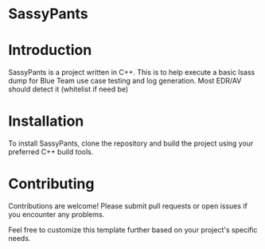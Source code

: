 # SassyPants

# Introduction
SassyPants is a project written in C++. This is to help execute a basic lsass dump for Blue Team use case testing and log generation. Most EDR/AV should detect it (whitelist if need be)

# Installation
To install SassyPants, clone the repository and build the project using your preferred C++ build tools.

# Contributing
Contributions are welcome! Please submit pull requests or open issues if you encounter any problems.

Feel free to customize this template further based on your project's specific needs.
